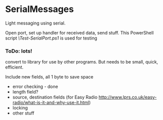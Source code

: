 SerialMessages
==============

Light messaging using serial.

Open port, set up handler for received data, send stuff.
This PowerShell script _\Test-SerialPort.ps1_ is used for testing

### ToDo: lots!

convert to library for use by other programs.  But needs to be small, quick, efficient.

Include new fields, all 1 byte to save space
* error checking - done
* length field?
* source, destination fields (for Easy Radio http://www.lprs.co.uk/easy-radio/what-is-it-and-why-use-it.html)
* locking
* other stuff
